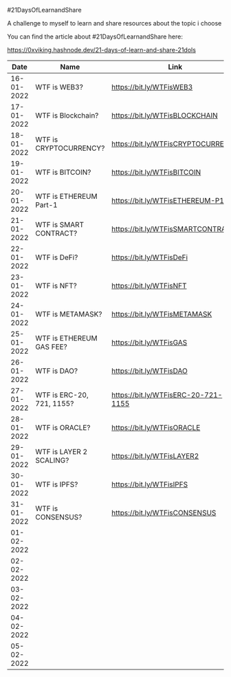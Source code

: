#21DaysOfLearnandShare

A challenge to myself to learn and share resources about the topic i choose

You can find the article about #21DaysOfLearnandShare here:

https://0xviking.hashnode.dev/21-days-of-learn-and-share-21dols

| Date       | Name                      | Link                                |
|------------|---------------------------|-------------------------------------|
| 16-01-2022 | WTF is WEB3?              | https://bit.ly/WTFisWEB3            |
| 17-01-2022 | WTF is Blockchain?        | https://bit.ly/WTFisBLOCKCHAIN      |
| 18-01-2022 | WTF is CRYPTOCURRENCY?    | https://bit.ly/WTFisCRYPTOCURRENCY  |
| 19-01-2022 | WTF is BITCOIN?           | https://bit.ly/WTFisBITCOIN         |
| 20-01-2022 | WTF is ETHEREUM Part-1    | https://bit.ly/WTFisETHEREUM-P1     |
| 21-01-2022 | WTF is SMART CONTRACT?    | https://bit.ly/WTFisSMARTCONTRACT   |
| 22-01-2022 | WTF is DeFi?              | https://bit.ly/WTFisDeFi            |
| 23-01-2022 | WTF is NFT?               | https://bit.ly/WTFisNFT             |
| 24-01-2022 | WTF is METAMASK?          | https://bit.ly/WTFisMETAMASK        |
| 25-01-2022 | WTF is ETHEREUM GAS FEE?  | https://bit.ly/WTFisGAS             |
| 26-01-2022 | WTF is DAO?               | https://bit.ly/WTFisDAO             |
| 27-01-2022 | WTF is ERC-20, 721, 1155? | https://bit.ly/WTFisERC-20-721-1155 |
| 28-01-2022 | WTF is ORACLE?            | https://bit.ly/WTFisORACLE          |
| 29-01-2022 | WTF is LAYER 2 SCALING?   | https://bit.ly/WTFisLAYER2          |
| 30-01-2022 | WTF is IPFS?              | https://bit.ly/WTFisIPFS            |
| 31-01-2022 | WTF is CONSENSUS?         | https://bit.ly/WTFisCONSENSUS       |
| 01-02-2022 |                           |                                     |
| 02-02-2022 |                           |                                     |
| 03-02-2022 |                           |                                     |
| 04-02-2022 |                           |                                     |
| 05-02-2022 |                           |                                     |
